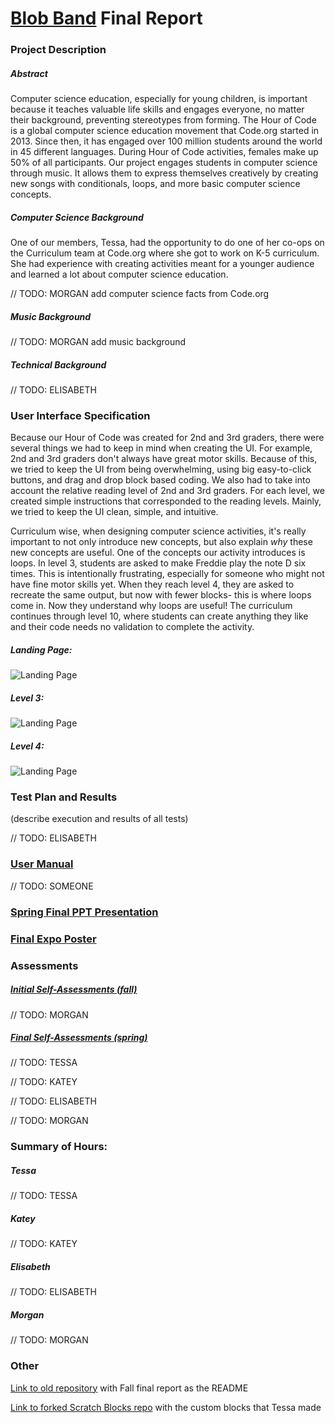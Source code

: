 # [Blob Band](blobband.com) Final Report
### Project Description 
##### Abstract
Computer science education, especially for young children, is important because it teaches valuable life skills and engages everyone, no matter their background, preventing stereotypes from forming. The Hour of Code is a global computer science education movement that Code.org started in 2013. Since then, it has engaged over 100 million students around the world in 45 different languages. During Hour of Code activities, females make up 50% of all participants. Our project  engages students in computer science through music. It allows them to express themselves creatively by creating new songs with conditionals, loops, and more basic computer science concepts.
##### Computer Science Background
One of our members, Tessa, had the opportunity to do one of her co-ops on the Curriculum team at Code.org where she got to work on K-5 curriculum. She had experience with creating activities meant for a younger audience and learned a lot about computer science education. 

// TODO: MORGAN add computer science facts from Code.org
##### Music Background
// TODO: MORGAN add music background
##### Technical Background
// TODO: ELISABETH

### User Interface Specification 
Because our Hour of Code was created for 2nd and 3rd graders, there were several things we had to keep in mind when creating the UI. For example, 2nd and 3rd graders don't always have great motor skills. Because of this, we tried to keep the UI from being overwhelming, using big easy-to-click buttons, and drag and drop block based coding. We also had to take into account the relative reading level of 2nd and 3rd graders. For each level, we created simple instructions that corresponded to the reading levels. Mainly, we tried to keep the UI clean, simple, and intuitive.

Curriculum wise, when designing computer science activities, it's really important to not only introduce new concepts, but also explain *why* these new concepts are useful. One of the concepts our activity introduces is loops. In level 3, students are asked to make Freddie play the note D six times. This is intentionally frustrating, especially for someone who might not have fine motor skills yet. When they reach level 4, they are asked to recreate the same output, but now with fewer blocks- this is where loops come in. Now they understand why loops are useful! The curriculum continues through level 10, where students can create anything they like and their code needs no validation to complete the activity.

##### Landing Page:
![Landing Page](https://github.com/ebruesewitz/senior-design-final/blob/master/assignments/Screenshots/title.png?raw=true)
##### Level 3:
![Landing Page](https://github.com/ebruesewitz/senior-design-final/blob/master/assignments/Screenshots/level3.png?raw=true)
##### Level 4:
![Landing Page](https://github.com/ebruesewitz/senior-design-final/blob/master/assignments/Screenshots/level4.png?raw=true)

### Test Plan and Results 
(describe execution and results of all tests)

// TODO: ELISABETH
### [User Manual](https://github.com/ebruesewitz/senior-design-final/blob/master/assignments/Spring%202%20User%20Guide.md) 
// TODO: SOMEONE
### [Spring Final PPT Presentation](https://github.com/ebruesewitz/senior-design-final/blob/master/assignments/Spring%203%20Slides)
### [Final Expo Poster](https://github.com/ebruesewitz/senior-design-final/blob/master/assignments/Spring%204%205%20Final%20Poster.pdf)
### Assessments
##### [Initial Self-Assessments (fall)](https://github.com/ebruesewitz/senior-design-final/tree/master/assignments/Fall3SelfAssessments)
// TODO: MORGAN
##### [Final Self-Assessments (spring)](https://github.com/ebruesewitz/senior-design-final/tree/master/assignments/Spring6SelfAssessments)
// TODO: TESSA

// TODO: KATEY

// TODO: ELISABETH

// TODO: MORGAN

### Summary of Hours:
##### Tessa
// TODO: TESSA
##### Katey
// TODO: KATEY
##### Elisabeth
// TODO: ELISABETH
##### Morgan
// TODO: MORGAN

### Other 
[Link to old repository](https://github.com/kpittman23/senior-design) with Fall final report as the README

[Link to forked Scratch Blocks repo](https://github.com/tessawiedmann/scratch-blocks) with the custom blocks that Tessa made